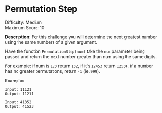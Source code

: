 # Permutation Step
Difficulty: Medium  
Maximum Score: 10

**Description**: For this challenge you will determine the next greatest number using the same numbers of a given argument.

Have the function `PermutationStep(num)` take the `num` parameter being passed and return the next number greater than num using the same digits.

For example: if num is `123` return `132`, if it's `12453` return `12534`. If a number has no greater permutations, return `-1` (ie. `999`).

Examples  
```
Input: 11121   
Output: 11211

Input: 41352  
Output: 41523
```
